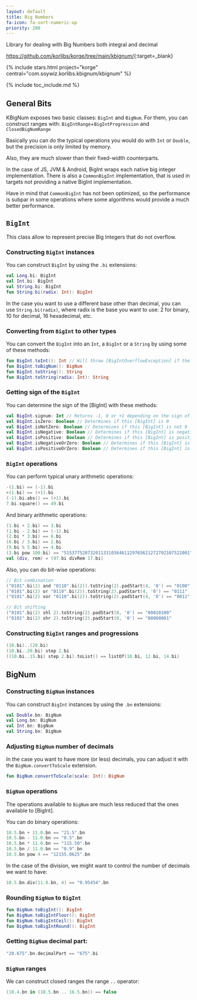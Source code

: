 ```yaml
---
layout: default
title: Big Numbers
fa-icon: fa-sort-numeric-up
priority: 200
---
```


Library for dealing with Big Numbers both integral and decimal

<https://github.com/korlibs/korge/tree/main/kbignum/>{:target=_blank}

{% include stars.html project="korge" central="com.soywiz.korlibs.kbignum/kbignum" %}

{% include toc_include.md %}

## General Bits

KBigNum exposes two basic classes: `BigInt` and `BigNum`.
For them, you can construct ranges with: `BigIntRange`+`BigIntProgression` and `ClosedBigNumRange`

Basically you can do the typical operations you would do with `Int` or `Double`,
but the precision is only limited by memory.

Also, they are much slower than their fixed-width counterparts.

In the case of JS, JVM & Android, BigInt wraps each native big integer implementation.
There is also a `CommonBigInt` implementation, that is used in targets not providing a native BigInt implementation.

Have in mind that `CommonBigInt` has not been optimized, so the performance is subpar in some operations where
some algorithms would provide a much better performance.

## `BigInt`

This class allow to represent precise Big Integers that do not overflow.

### Constructing `BigInt` instances

You can construct `BigInt` by using the `.bi` extensions:

```kotlin
val Long.bi: BigInt
val Int.bi: BigInt
val String.bi: BigInt
fun String.bi(radix: Int): BigInt
```

In the case you want to use a different base other than decimal, you can use `String.bi(radix)`,
where radix is the base you want to use: 2 for binary, 10 for decimal, 16 hexadecimal, etc.

### Converting from `BigInt` to other types

You can convert the `BigInt` into an `Int`, a `BigInt` or a `String` by using some of these methods:

```kotlin
fun BigInt.toInt(): Int // Will throw [BigIntOverflowException] if the number cannot be represented as an [Int]
fun BigInt.toBigNum(): BigNum
fun BigInt.toString(): String
fun BigInt.toString(radix: Int): String
```

### Getting sign of the `BigInt`

You can determine the sign of the [BigInt] with these methods:

```kotlin
val BigInt.signum: Int // Returns -1, 0 or +1 depending on the sign of this [BigInt]
val BigInt.isZero: Boolean // Determines if this [BigInt] is 0
val BigInt.isNotZero: Boolean // Determines if this [BigInt] is not 0
val BigInt.isNegative: Boolean // Determines if this [BigInt] is negative
val BigInt.isPositive: Boolean // Determines if this [BigInt] is positive
val BigInt.isNegativeOrZero: Boolean // Determines if this [BigInt] is either negative or zero (non-positive)
val BigInt.isPositiveOrZero: Boolean // Determines if this [BigInt] is either positive or zero (non-negative)
```

### `BigInt` operations

You can perform typical unary arithmetic operations:

```kotlin
-(1.bi) == (-1).bi
+(1.bi) == (+1).bi
(-1).bi.abs() == (+1).bi
7.bi.square() == 49.bi
```

And binary arithmetic operations:

```kotlin
(1.bi + 2.bi) == 3.bi
(1.bi - 2.bi) == (-1).bi
(2.bi * 3.bi) == 6.bi
(6.bi / 3.bi) == 2.bi
(9.bi % 5.bi) == 4.bi
(3.bi pow 100.bi) == "515377520732011331036461129765621272702107522001".bi
val (div, rem) = (97.bi divRem 17.bi)
```

Also, you can do bit-wise operations:

```kotlin
// Bit combination
("0101".bi(2) and "0110".bi(2)).toString(2).padStart(4, '0') == "0100"
("0101".bi(2) or "0110".bi(2)).toString(2).padStart(4, '0') == "0111"
("0101".bi(2) xor "0110".bi(2)).toString(2).padStart(4, '0') == "0011"

// Bit shifting
("0101".bi(2) shl 2).toString(2).padStart(8, '0') == "00010100"
("0101".bi(2) shr 2).toString(2).padStart(8, '0') == "00000001"
```

### Constructing `BigInt` ranges and progressions

```kotlin
(10.bi)..(20.bi)
(10.bi..20.bi) step 2.bi
((10.bi..15.bi) step 2.bi).toList() == listOf(10.bi, 12.bi, 14.bi)
```


## BigNum

### Constructing `BigNum` instances

You can construct `BigInt` instances by using the `.bn` extensions:

```kotlin
val Double.bn: BigNum
val Long.bn: BigNum
val Int.bn: BigNum
val String.bn: BigNum
```

### Adjusting `BigNum` number of decimals

In the case you want to have more (or less) decimals,
you can adjust it with the `BigNum.convertToScale` extension.

```kotlin
fun BigNum.convertToScale(scale: Int): BigNum
```

### `BigNum` operations

The operations available to `BigNum` are much less reduced that the ones available to [BigInt].

You can do binary operations:

```kotlin
10.5.bn + 11.0.bn == "21.5".bn
10.5.bn - 11.0.bn == "0.5".bn
10.5.bn * 11.0.bn == "115.50".bn
10.5.bn / 11.0.bn == "0.9".bn
10.5.bn pow 4 == "12155.0625".bn
```

In the case of the division, we might want to control the number of decimals we want to have: 

```kotlin
10.5.bn.div(11.0.bn, 4) == "0.95454".bn
```

### Rounding `BigNum` to `BigInt`

```kotlin
fun BigNum.toBigInt(): BigInt
fun BigNum.toBigIntFloor(): BigInt
fun BigNum.toBigIntCeil(): BigInt
fun BigNum.toBigIntRound(): BigInt
```

### Getting `BigNum` decimal part:

```kotlin
"20.675".bn.decimalPart == "675".bi
```

### `BigNum` ranges

We can construct closed ranges the range `..` operator:

```kotlin
(10.4.bn in (10.5.bn .. 16.5.bn)) == false
```
